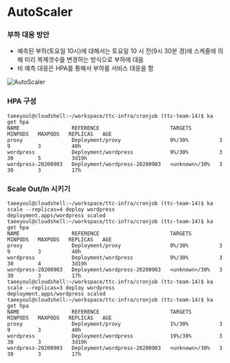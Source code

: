 # AutoScaler

### 부하 대응 방안
* 예측된 부하(토요일 10시)에 대해서는 토요일 10 시 전(9시 30분 경)에 스케줄에 의해 미리 복제갯수를 변경하는 방식으로 부하에 대음
* 비 예측 대응은 HPA를 통해서 부하를 서비스 대응을 함

![AutoScaler](https://d33wubrfki0l68.cloudfront.net/4fe1ef7265a93f5f564bd3fbb0269ebd10b73b4e/1775d/images/docs/horizontal-pod-autoscaler.svg)


### HPA 구성   
```
taeeyoul@cloudshell:~/workspace/ttc-infra/cronjob (ttc-team-14)$ ka get hpa
NAME                 REFERENCE                       TARGETS         MINPODS   MAXPODS   REPLICAS   AGE
proxy                Deployment/proxy                0%/30%          3         9         3          40h
wordpress            Deployment/wordpress            9%/30%          3         30        5          3d19h
wordpress-20200903   Deployment/wordpress-20200903   <unknown>/30%   3         30        3          17h
```


### Scale Out/In 시키기  
```
taeeyoul@cloudshell:~/workspace/ttc-infra/cronjob (ttc-team-14)$ ka scale --replicas=4 deploy wordpress
deployment.apps/wordpress scaled
taeeyoul@cloudshell:~/workspace/ttc-infra/cronjob (ttc-team-14)$ ka get hpa
NAME                 REFERENCE                       TARGETS         MINPODS   MAXPODS   REPLICAS   AGE
proxy                Deployment/proxy                0%/30%          3         9         3          40h
wordpress            Deployment/wordpress            9%/30%          3         30        4          3d19h
wordpress-20200903   Deployment/wordpress-20200903   <unknown>/30%   3         30        3          17h
taeeyoul@cloudshell:~/workspace/ttc-infra/cronjob (ttc-team-14)$ ka scale --replicas=3 deploy wordpress
deployment.apps/wordpress scaled
taeeyoul@cloudshell:~/workspace/ttc-infra/cronjob (ttc-team-14)$ ka get hpa
NAME                 REFERENCE                       TARGETS         MINPODS   MAXPODS   REPLICAS   AGE
proxy                Deployment/proxy                1%/30%          3         9         3          40h
wordpress            Deployment/wordpress            19%/30%         3         30        3          3d19h
wordpress-20200903   Deployment/wordpress-20200903   <unknown>/30%   3         30        3          17h
```
